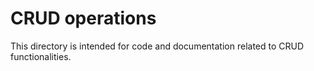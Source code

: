 # CRUD operations

This directory is intended for code and documentation related to CRUD functionalities.
